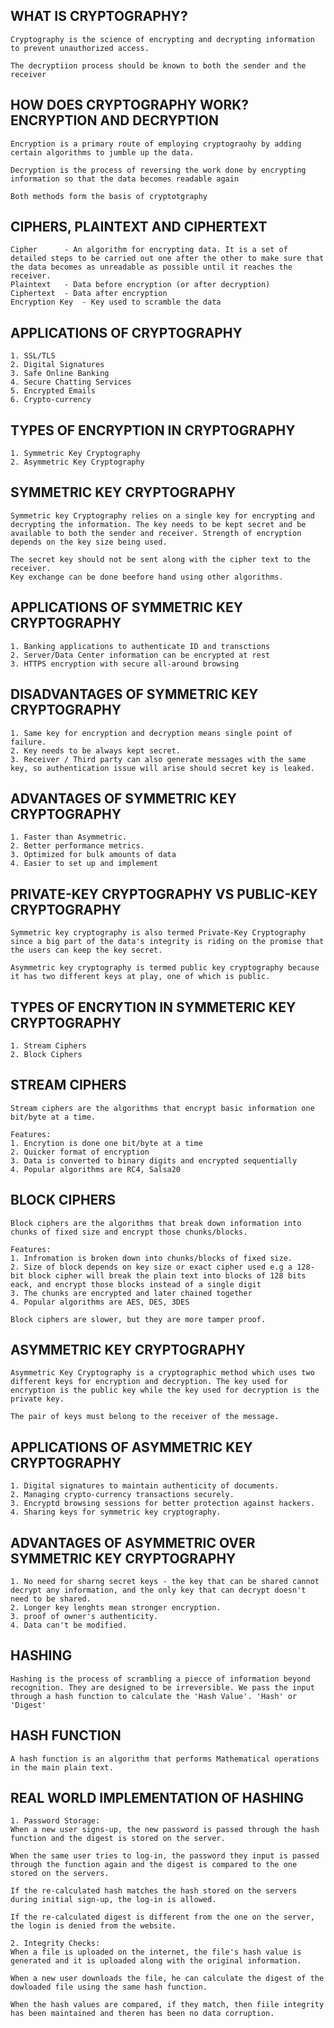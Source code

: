 WHAT IS CRYPTOGRAPHY?
------------------------------------------
```
Cryptography is the science of encrypting and decrypting information to prevent unauthorized access.

The decryptiion process should be known to both the sender and the receiver
```

HOW DOES CRYPTOGRAPHY WORK?
ENCRYPTION AND DECRYPTION
------------------------------------------
```
Encryption is a primary route of employing cryptograohy by adding certain algorithms to jumble up the data.

Decryption is the process of reversing the work done by encrypting information so that the data becomes readable again

Both methods form the basis of cryptotgraphy
```

CIPHERS, PLAINTEXT AND CIPHERTEXT
------------------------------------------
```
Cipher      - An algorithm for encrypting data. It is a set of detailed steps to be carried out one after the other to make sure that the data becomes as unreadable as possible until it reaches the receiver.
Plaintext   - Data before encryption (or after decryption)
Ciphertext  - Data after encryption
Encryption Key  - Key used to scramble the data

```

APPLICATIONS OF CRYPTOGRAPHY
------------------------------------------
```
1. SSL/TLS
2. Digital Signatures
3. Safe Online Banking
4. Secure Chatting Services
5. Encrypted Emails
6. Crypto-currency
```

TYPES OF ENCRYPTION IN CRYPTOGRAPHY
------------------------------------------
```
1. Symmetric Key Cryptography
2. Asymmetric Key Cryptography
```

SYMMETRIC KEY CRYPTOGRAPHY
------------------------------------------
```
Symmetric key Cryptography relies on a single key for encrypting and decrypting the information. The key needs to be kept secret and be available to both the sender and receiver. Strength of encryption depends on the key size being used.

The secret key should not be sent along with the cipher text to the receiver.
Key exchange can be done beefore hand using other algorithms.
```

APPLICATIONS OF SYMMETRIC KEY CRYPTOGRAPHY
------------------------------------------
```
1. Banking applications to authenticate ID and transctions
2. Server/Data Center information can be encrypted at rest
3. HTTPS encryption with secure all-around browsing
```

DISADVANTAGES OF SYMMETRIC KEY CRYPTOGRAPHY
------------------------------------------
```
1. Same key for encryption and decryption means single point of failure.
2. Key needs to be always kept secret.
3. Receiver / Third party can also generate messages with the same key, so authentication issue will arise should secret key is leaked.
```

ADVANTAGES OF SYMMETRIC KEY CRYPTOGRAPHY
------------------------------------------
```
1. Faster than Asymmetric.
2. Better performance metrics.
3. Optimized for bulk amounts of data
4. Easier to set up and implement
```


PRIVATE-KEY CRYPTOGRAPHY VS PUBLIC-KEY CRYPTOGRAPHY
------------------------------------------
```
Symmetric key cryptography is also termed Private-Key Cryptography since a big part of the data's integrity is riding on the promise that the users can keep the key secret.

Asymmetric key cryptography is termed public key cryptography because it has two different keys at play, one of which is public.
```

TYPES OF ENCRYTION IN SYMMETERIC KEY CRYPTOGRAPHY
------------------------------------------
```
1. Stream Ciphers
2. Block Ciphers
```

STREAM CIPHERS
------------------------------------------
```
Stream ciphers are the algorithms that encrypt basic information one bit/byte at a time.

Features:
1. Encrytion is done one bit/byte at a time
2. Quicker format of encryption
3. Data is converted to binary digits and encrypted sequentially
4. Popular algorithms are RC4, Salsa20
```


BLOCK CIPHERS
------------------------------------------
```
Block ciphers are the algorithms that break down information into chunks of fixed size and encrypt those chunks/blocks.

Features:
1. Infromation is broken down into chunks/blocks of fixed size.
2. Size of block depends on key size or exact cipher used e.g a 128-bit block cipher will break the plain text into blocks of 128 bits eack, and encrypt those blocks instead of a single digit
3. The chunks are encrypted and later chained together
4. Popular algorithms are AES, DES, 3DES

Block ciphers are slower, but they are more tamper proof.
```

ASYMMETRIC KEY CRYPTOGRAPHY
------------------------------------------
```
Asymmetric Key Cryptography is a cryptographic method which uses two different keys for encryption and decryption. The key used for encryption is the public key while the key used for decryption is the private key.

The pair of keys must belong to the receiver of the message.
```


APPLICATIONS OF ASYMMETRIC KEY CRYPTOGRAPHY
------------------------------------------
```
1. Digital signatures to maintain authenticity of documents.
2. Managing crypto-currency transactions securely.
3. Encryptd browsing sessions for better protection against hackers.
4. Sharing keys for symmetric key cryptography.
```

ADVANTAGES OF ASYMMETRIC OVER SYMMETRIC KEY CRYPTOGRAPHY
------------------------------------------
```
1. No need for sharng secret keys - the key that can be shared cannot decrypt any information, and the only key that can decrypt doesn't need to be shared.
2. Longer key lenghts mean stronger encryption.
3. proof of owner's authenticity.
4. Data can't be modified.
```


HASHING
------------------------------------------
```
Hashing is the process of scrambling a piecce of information beyond recognition. They are designed to be irreversible. We pass the input through a hash function to calculate the 'Hash Value'. 'Hash' or 'Digest'
```


HASH FUNCTION
------------------------------------------
```
A hash function is an algorithm that performs Mathematical operations in the main plain text.
```

REAL WORLD IMPLEMENTATION OF HASHING
------------------------------------------
```
1. Password Storage:
When a new user signs-up, the new password is passed through the hash function and the digest is stored on the server. 

When the same user tries to log-in, the password they input is passed through the function again and the digest is compared to the one stored on the servers.

If the re-calculated hash matches the hash stored on the servers during initial sign-up, the log-in is allowed.

If the re-calculated digest is different from the one on the server, the login is denied from the website.

2. Integrity Checks:
When a file is uploaded on the internet, the file's hash value is generated and it is uploaded along with the original information.

When a new user downloads the file, he can calculate the digest of the dowloaded file using the same hash function.

When the hash values are compared, if they match, then fiile integrity has been maintained and theren has been no data corruption.
```